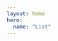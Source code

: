 ```yaml
---
layout: home
hero:
  name: "List" 
---
```

<script setup>
import ArticleList from '../components/ArticleList.vue' // Corrected path
</script>

<ArticleList />
